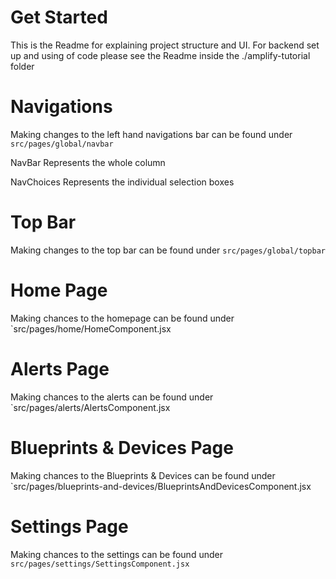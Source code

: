 # Get Started
This is the Readme for explaining project structure and UI. For backend set up and using of code please see the Readme inside the ./amplify-tutorial folder

# Navigations
Making changes to the left hand navigations bar can be found under `src/pages/global/navbar`

NavBar
Represents the whole column

NavChoices
Represents the individual selection boxes

# Top Bar
Making changes to the top bar can be found under `src/pages/global/topbar`

# Home Page
Making chances to the homepage can be found under `src/pages/home/HomeComponent.jsx

# Alerts Page
Making chances to the alerts can be found under `src/pages/alerts/AlertsComponent.jsx

# Blueprints & Devices Page
Making chances to the Blueprints & Devices can be found under `src/pages/blueprints-and-devices/BlueprintsAndDevicesComponent.jsx

# Settings Page
Making chances to the settings can be found under `src/pages/settings/SettingsComponent.jsx`
